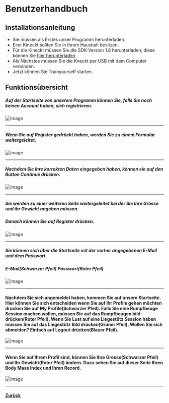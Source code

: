 # Benutzerhandbuch

## Installationsanleitung 

* Sie müssen als Erstes unser Programm herunterladen. 
* Eine Kineckt sollten Sie in Ihrem Haushalt besitzen.
* Für die Kineckt müssen Sie die SDK-Version 1.8 herunterladen, diese können Sie [hier herunterladen](https://www.microsoft.com/en-us/download/details.aspx?id=40278)
* Als Nächstes müssen Sie die Kneckt per USB mit dem Computer verbinden. 
* Jetzt können Sie Trainyourself starten.
## Funktionsübersicht

##### Auf der Startseite von unserem Programm können Sie, falls Sie noch keinen Account haben, sich registrieren. 

![image](https://cloud.githubusercontent.com/assets/25527030/26146548/d8bab0e8-3af0-11e7-9091-1fe96ae0b312.png)

---

##### Wenn Sie auf Register gedrückt haben, werden Sie zu einem Formular weitergeleitet. 

![image](https://cloud.githubusercontent.com/assets/25527030/26146832/dae6692e-3af1-11e7-9b5b-1f5bf25a48c5.png)

---

##### Nachdem Sie Ihre korrekten Daten eingegeben haben, können sie auf den Button Continue drücken. 

![image](https://cloud.githubusercontent.com/assets/25527030/26146922/21b22fd2-3af2-11e7-930f-458f97566bf2.png)

---

##### Sie werden zu einer weiteren Seite weitergeleitet bei der Sie Ihre Grösse und ihr Gewicht angeben müssen.

##### Danach können Sie auf Register drücken.

![image](https://cloud.githubusercontent.com/assets/25527030/26147419/cc83de82-3af3-11e7-9e44-2f6fb5a3008f.png)

---

##### Sie können sich über die Startseite mit der vorher angegebenen E-Mail und dem Passwort. 

##### E-Mail(Schwarzer Pfeil) Passwort(Roter Pfeil)

![image](https://cloud.githubusercontent.com/assets/25527030/26150333/45b6b50e-3afe-11e7-9416-89dce568e9d3.png)

---

#### Nachdem Sie sich angemeldet haben, kommen Sie auf unsere Startseite. Hier können Sie sich entscheiden wenn Sie auf Ihr Profile gehen möchten drücken Sie auf My Profile(Schwarzer Pfeil). Falls Sie eine Rumpfbeuge Session machen wollen, müssen Sie auf das Rumpfbeugen bild drücken(Roter Pfeil). Wenn Sie Lust auf eine Liegestütz Session haben müssen Sie auf das Liegestütz Bild drücken(Grüner Pfeil). Wollen Sie sich abmelden? Einfach auf Logout drücken(Blauer Pfeil).

![image](https://cloud.githubusercontent.com/assets/25527030/26151152/bf6d9658-3b01-11e7-9f7f-64a7be1e9775.png)

---

#### Wenn Sie auf Ihrem Profil sind, können Sie Ihre Grösse(Schwarzer Pfeil) und Ihr Gewicht(Roter Pfeil) ändern. Dazu sehen Sie auf dieser Seite Ihren Body Mass Index und Ihren Record. 

![image](https://cloud.githubusercontent.com/assets/25527030/26151475/5fc73c52-3b03-11e7-8f45-a6e096f366ed.png)

---



  #### [Zurück](../README.md)
